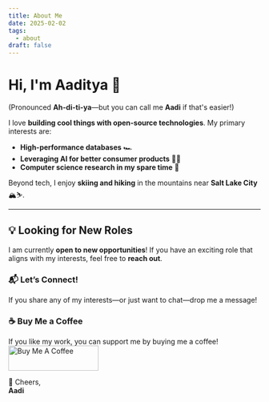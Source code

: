 ```yaml
---
title: About Me
date: 2025-02-02
tags:
  - about
draft: false
---
```


# Hi, I'm Aaditya 👋  

(Pronounced **Ah-di-ti-ya**—but you can call me **Aadi** if that's easier!)  

I love **building cool things with open-source technologies**. My primary interests are:  
- **High-performance databases** 🏎️  
- **Leveraging AI for better consumer products** 🧠✨  
- **Computer science research in my spare time** 📖  

Beyond tech, I enjoy **skiing and hiking** in the mountains near **Salt Lake City** 🏔️⛷️.  

---

## 💡 Looking for New Roles  

I am currently **open to new opportunities**! If you have an exciting role that aligns with my interests, feel free to **reach out**.  

### 📬 Let’s Connect!  
If you share any of my interests—or just want to chat—drop me a message!  

### ☕ Buy Me a Coffee 
If you like my work, you can support me by buying me a coffee! 
<a href="https://www.buymeacoffee.com/aaditya2200" target="_blank"> <img src="https://cdn.buymeacoffee.com/buttons/v2/default-yellow.png" alt="Buy Me A Coffee" style="height: 50px; width: 180px;"> </a>

🚀 Cheers,  
**Aadi**
